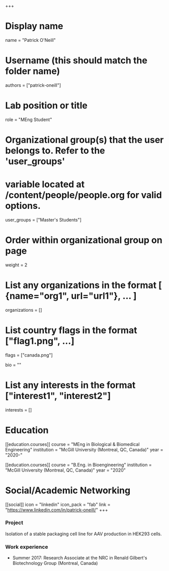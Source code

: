 +++
# Display name
name = "Patrick O'Neill"

# Username (this should match the folder name)
authors = ["patrick-oneill"]

# Lab position or title
role = "MEng Student"

# Organizational group(s) that the user belongs to. Refer to the 'user_groups'
# variable located at /content/people/people.org for valid options.
user_groups = ["Master's Students"]

# Order within organizational group on page
weight = 2

# List any organizations in the format [ {name="org1", url="url1"}, ... ]
organizations = []

# List country flags in the format ["flag1.png", ...]
flags = ["canada.png"]

bio = ""

# List any interests in the format ["interest1", "interest2"]
interests = []

# Education
[[education.courses]]
course = "MEng in Biological & Biomedical Engineering"
institution = "McGill University (Montreal, QC, Canada)"
year = "2020-"

[[education.courses]]
course = "B.Eng. in Bioengineering"
institution = "McGill University (Montreal, QC, Canada)"
year = "2020"

# Social/Academic Networking
[[social]]
  icon = "linkedin"
  icon_pack = "fab"
  link = "https://www.linkedin.com/in/patrick-oneill/"
+++

### Project
Isolation of a stable packaging cell line for AAV production in HEK293 cells.

### Work experience
- Summer 2017: Research Associate at the NRC in Renald Gilbert's Biotechnology
  Group (Montreal, Canada)
